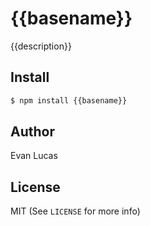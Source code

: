# {{basename}}

{{description}}

## Install

```bash
$ npm install {{basename}}
```

## Author

Evan Lucas

## License

MIT (See `LICENSE` for more info)
